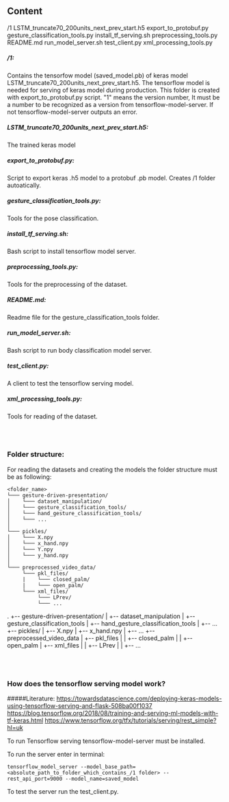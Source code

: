 ## Content

/1
LSTM_truncate70_200units_next_prev_start.h5
export_to_protobuf.py
gesture_classification_tools.py
install_tf_serving.sh
preprocessing_tools.py
README.md
run_model_server.sh
test_client.py
xml_processing_tools.py

##### /1: 
Contains the tensorfow model (saved_model.pb) of keras model LSTM_truncate70_200units_next_prev_start.h5. The tensorflow model is needed for serving of keras model during production. This folder is created with export_to_protobuf.py script. "1" means the version number, It must be a number to be recognized as a version from tensorflow-model-server. If not tensorflow-model-server outputs an error.

##### LSTM_truncate70_200units_next_prev_start.h5:
The trained keras model

##### export_to_protobuf.py:
Script to export keras .h5 model to a protobuf .pb model. Creates /1 folder autoatically.

##### gesture_classification_tools.py:
Tools for the pose classification.

##### install_tf_serving.sh:
Bash script to install tensorflow model server.

##### preprocessing_tools.py:
Tools for the preprocessing of the dataset.

##### README.md:
Readme file for the gesture_classification_tools folder.

##### run_model_server.sh:
Bash script to run body classification model server.

##### test_client.py: 
A client to test the tensorflow serving model.

##### xml_processing_tools.py:
Tools for reading of the dataset.

<br><br>
### Folder structure:
For reading the datasets and creating the models the folder structure must be as following:

```
<folder_name>
└─── gesture-driven-presentation/
│    └─── dataset_manipulation/
│    └─── gesture_classification_tools/
│    └─── hand_gesture_classification_tools/
│    └─── ...
│
└─── pickles/
│    └─── X.npy
│    └─── x_hand.npy
│    └─── Y.npy
│    └─── y_hand.npy
│
└─── preprocessed_video_data/
     └─── pkl_files/
     |    └─── closed_palm/
     |    └─── open_palm/
     └─── xml_files/
          └─── LPrev/
          └─── ...

```


.
+-- gesture-driven-presentation/
|   +-- dataset_manipulation
|   +-- gesture_classification_tools
|   +-- hand_gesture_classification_tools
|   +-- ...
+-- pickles/
|   +-- X.npy
|   +-- x_hand.npy
|   +-- ...
+-- preprocessed_video_data
|   +-- pkl_files
|    |   +-- closed_palm
|    |   +-- open_palm
|   +-- xml_files
|    |   +-- LPrev
|    |   +-- ...

<br><br>
### How does the tensorflow serving model work?

#####Literature:
https://towardsdatascience.com/deploying-keras-models-using-tensorflow-serving-and-flask-508ba00f1037
https://blog.tensorflow.org/2018/08/training-and-serving-ml-models-with-tf-keras.html
https://www.tensorflow.org/tfx/tutorials/serving/rest_simple?hl=uk

To run Tensorflow serving tensorflow-model-server must be installed.

To run the server enter in terminal:

```
tensorflow_model_server --model_base_path=<absolute_path_to_folder_which_contains_/1 folder> --rest_api_port=9000 --model_name=saved_model
```

To test the server run the test_client.py.

